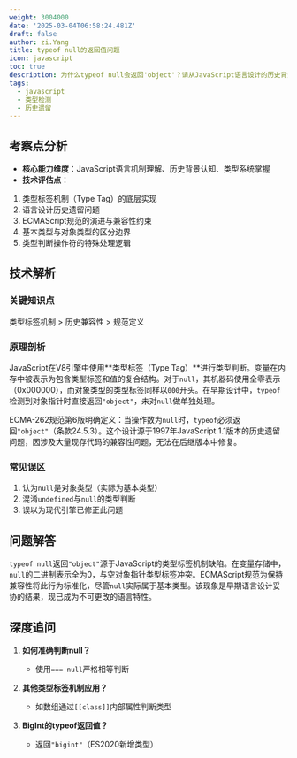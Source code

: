 ```yaml
---
weight: 3004000
date: '2025-03-04T06:58:24.481Z'
draft: false
author: zi.Yang
title: typeof null的返回值问题
icon: javascript
toc: true
description: 为什么typeof null会返回'object'？请从JavaScript语言设计的历史背景和ECMAScript规范角度解释这一现象的成因。
tags:
  - javascript
  - 类型检测
  - 历史遗留
---
```


## 考察点分析

- **核心能力维度**：JavaScript语言机制理解、历史背景认知、类型系统掌握
- **技术评估点**：

1. 类型标签机制（Type Tag）的底层实现
2. 语言设计历史遗留问题
3. ECMAScript规范的演进与兼容性约束
4. 基本类型与对象类型的区分边界
5. 类型判断操作符的特殊处理逻辑

## 技术解析

### 关键知识点

类型标签机制 > 历史兼容性 > 规范定义

### 原理剖析

JavaScript在V8引擎中使用**类型标签（Type Tag）**进行类型判断。变量在内存中被表示为包含类型标签和值的复合结构。对于`null`，其机器码使用全零表示（0x000000），而对象类型的类型标签同样以`000`开头。在早期设计中，`typeof`检测到对象指针时直接返回`"object"`，未对`null`做单独处理。

ECMA-262规范第6版明确定义：当操作数为`null`时，`typeof`必须返回`"object"`（条款24.5.3）。这个设计源于1997年JavaScript 1.1版本的历史遗留问题，因涉及大量现存代码的兼容性问题，无法在后继版本中修复。

### 常见误区

1. 认为`null`是对象类型（实际为基本类型）
2. 混淆`undefined`与`null`的类型判断
3. 误以为现代引擎已修正此问题

## 问题解答

`typeof null`返回`"object"`源于JavaScript的类型标签机制缺陷。在变量存储中，`null`的二进制表示全为0，与空对象指针类型标签冲突。ECMAScript规范为保持兼容性将此行为标准化，尽管`null`实际属于基本类型。该现象是早期语言设计妥协的结果，现已成为不可更改的语言特性。

## 深度追问

1. **如何准确判断null？**
   - 使用`=== null`严格相等判断

2. **其他类型标签机制应用？**
   - 如数组通过`[[class]]`内部属性判断类型

3. **BigInt的typeof返回值？**
   - 返回`"bigint"`（ES2020新增类型）

